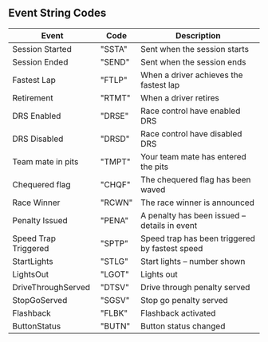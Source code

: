 ## Event String Codes

| Event                | Code   | Description                                    |
|----------------------|--------|------------------------------------------------|
| Session Started      | "SSTA" | Sent when the session starts                   |
| Session Ended        | "SEND" | Sent when the session ends                     |
| Fastest Lap          | "FTLP" | When a driver achieves the fastest lap         |
| Retirement           | "RTMT" | When a driver retires                          |
| DRS Enabled          | "DRSE" | Race control have enabled DRS                  |
| DRS Disabled         | "DRSD" | Race control have disabled DRS                 |
| Team mate in pits    | "TMPT" | Your team mate has entered the pits            |
| Chequered flag       | "CHQF" | The chequered flag has been waved              |
| Race Winner          | "RCWN" | The race winner is announced                   |
| Penalty Issued       | "PENA" | A penalty has been issued – details in event   |
| Speed Trap Triggered | "SPTP" | Speed trap has been triggered by fastest speed |
| StartLights          | "STLG" | Start lights – number shown                    |
| LightsOut            | "LGOT" | Lights out                                     | 
| DriveThroughServed   | "DTSV" | Drive through penalty served                   |
| StopGoServed         | "SGSV" | Stop go penalty served                         |
| Flashback            | "FLBK" | Flashback activated                            |
| ButtonStatus         | "BUTN" | Button status changed                          |
